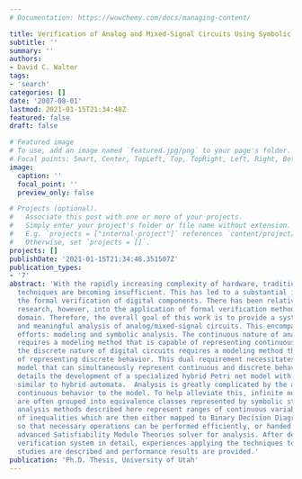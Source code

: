 ```yaml
---
# Documentation: https://wowchemy.com/docs/managing-content/

title: Verification of Analog and Mixed-Signal Circuits Using Symbolic Methods
subtitle: ''
summary: ''
authors:
- David C. Walter
tags:
- 'search'
categories: []
date: '2007-08-01'
lastmod: 2021-01-15T21:34:48Z
featured: false
draft: false

# Featured image
# To use, add an image named `featured.jpg/png` to your page's folder.
# Focal points: Smart, Center, TopLeft, Top, TopRight, Left, Right, BottomLeft, Bottom, BottomRight.
image:
  caption: ''
  focal_point: ''
  preview_only: false

# Projects (optional).
#   Associate this post with one or more of your projects.
#   Simply enter your project's folder or file name without extension.
#   E.g. `projects = ["internal-project"]` references `content/project/deep-learning/index.md`.
#   Otherwise, set `projects = []`.
projects: []
publishDate: '2021-01-15T21:34:48.351507Z'
publication_types:
- '7'
abstract: 'With the rapidly increasing complexity of hardware, traditional validation
  techniques are becoming insufficient. This has led to a substantial interest in
  the formal verification of digital components. There has been relatively little
  research, however, into the application of formal verification methods to the analog/mixed-signal
  domain. Therefore, the overall goal of this work is to provide a system for efficient
  and meaningful analysis of analog/mixed-signal circuits. This encompasses two major
  efforts: modeling and symbolic analysis. The continuous nature of analog circuits
  requires a modeling method that is capable of representing continuous behavior and
  the discrete nature of digital circuits requires a modeling method that is capable
  of representing discrete behavior. This dual requirement necessitates a hybrid model—a
  model that can simultaneously represent continuous and discrete behavior. This work
  details the development of a specialized hybrid Petri net model with capabilities
  similar to hybrid automata.  Analysis is greatly complicated by the addition of
  continuous behavior to the model. To help alleviate this, infinite numbers of states
  are often grouped into equivalence classes represented by symbolic structures. The
  analysis methods described here represent ranges of continuous variables using groups
  of inequalities which are then either mapped to Binary Decision Diagram variables
  so that necessary operations can be performed efficiently, or handed over to an
  advanced Satisfiability Modulo Theories solver for analysis. After describing the
  verification system in detail, experiences applying the techniques to several case
  studies are described and performance results are provided.'
publication: 'Ph.D. Thesis, University of Utah'
---
```

